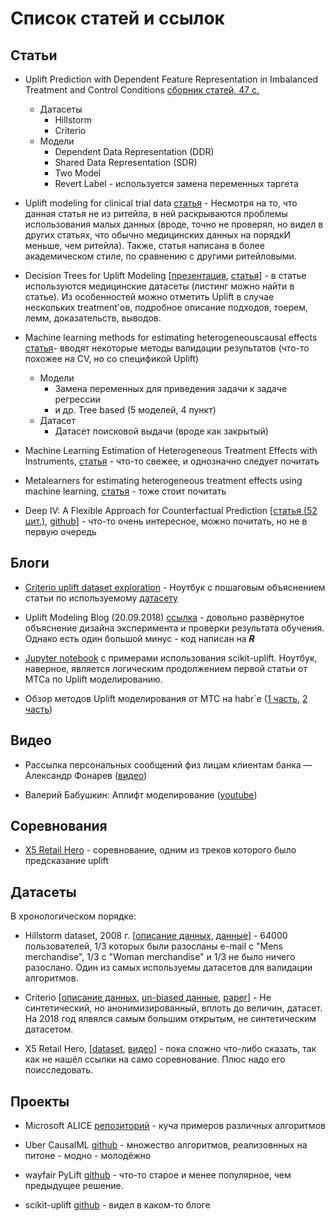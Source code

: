 # Список статей и ссылок

## Статьи
* Uplift Prediction with Dependent Feature Representation in Imbalanced Treatment and Control Conditions [сборник статей, 47 с.](https://link.springer.com/content/pdf/10.1007%2F978-3-030-04221-9.pdf)
  - Датасеты
    - Hillstorm
    - Criterio
  - Модели
    - Dependent Data Representation (DDR)
    - Shared Data Representation (SDR)
    - Two Model
    - Revert Label - используется замена переменных таргета

* Uplift modeling for clinical trial data [статья](http://people.cs.pitt.edu/~milos/icml_clinicaldata_2012/Papers/Oral_Jaroszewitz_ICML_Clinical_2012.pdf) - Несмотря на то, что данная статья не из ритейла, в ней раскрываются проблемы использования малых данных (вроде, точно не проверял, но видел в других статьях, что обычно медицинских данных на порядкИ меньше, чем ритейла). Также, статья написана в более академическом стиле, по сравнению с другими ритейловыми.

* Decision Trees for Uplift Modeling [[презентация](https://www.researchgate.net/publication/220765228_Decision_Trees_for_Uplift_Modeling), [статья](https://link.springer.com/content/pdf/10.1007/s10115-011-0434-0.pdf)] - в статье используются медицинские датасеты (листинг можно найти в статье). Из особенностей можно отметить Uplift в случае нескольких treatment'ов, подробное описание подходов, тоерем, лемм, доказательств, выводов.

* Machine learning methods for estimating heterogeneouscausal effects [статья](https://www.researchgate.net/publication/274644919_Machine_Learning_Methods_for_Estimating_Heterogeneous_Causal_Effects)- вводят некоторые методы валидации результатов (что-то похожее на CV, но со спецификой Uplift)
  - Модели
    - Замена переменных для приведения задачи к задаче регрессии
    - и др. Tree based (5 моделей, 4 пункт)
  - Датасет
    - Датасет поисковой выдачи (вроде как закрытый)

* Machine Learning Estimation of Heterogeneous Treatment Effects with Instruments, [статья](https://arxiv.org/pdf/1905.10176.pdf) - что-то свежее, и однозначно следует почитать

* Metalearners for estimating heterogeneous treatment effects using machine learning, [статья](https://www.pnas.org/content/116/10/4156) - тоже стоит почитать

* Deep IV: A Flexible Approach for Counterfactual Prediction [[статья (52 цит.)](http://proceedings.mlr.press/v70/hartford17a/hartford17a.pdf), [github](https://github.com/jhartford/DeepIV)] - что-то очень интересное, можно почитать, но не в первую очередь

## Блоги
* [Criterio uplift dataset exploration](https://s3.us-east-2.amazonaws.com/criteo-uplift-dataset/large-scale-benchmark.pdf) - Ноутбук с пошаговым объяснением статьи по используемому [датасету](https://s3.us-east-2.amazonaws.com/criteo-uplift-dataset/large-scale-benchmark.pdf)

* Uplift Modeling Blog (20.09.2018) [ссылка](https://humboldt-wi.github.io/blog/research/theses/uplift_modeling_blogpost/) - довольно развёрнутое объяснение дизайна эксперимента и проверки результата обучения. Однако есть один большой минус - код написан на ***R***

* [Jupyter notebook](https://nbviewer.jupyter.org/github/maks-sh/scikit-uplift/blob/master/notebooks/RetailHero.ipynb) с примерами использования scikit-uplift. Ноутбук, наверное, является логическим продолжением первой статьи от МТСа по Uplift моделированию.

* Обзор методов Uplift моделирования от МТС на habr\`е ([1 часть](https://habr.com/ru/company/ru_mts/blog/485980/), [2 часть](https://habr.com/ru/company/ru_mts/blog/485976/))

## Видео
* Рассылка персональных сообщений физ лицам клиентам банка — Александр Фонарев ([видео](https://www.youtube.com/watch?v=UNegf9Rgpnw))

* Валерий Бабушкин: Аплифт моделирование ([youtube](https://www.youtube.com/watch?v=yFQAIJBYXI0))

## Соревнования
* [X5 Retail Hero](https://retailhero.ai/video) - соревнование, одним из треков которого было предсказание uplift

## Датасеты
В хронологическом порядке:
* Hillstorm dataset, 2008 г. [[описание данных](https://blog.minethatdata.com/2008/03/minethatdata-e-mail-analytics-and-data.html), [данные](www.minethatdata.com/Kevin_Hillstrom_MineThatData_E-MailAnalytics_DataMiningChallenge_2008.03.20.csv)] - 64000 пользователей, 1/3 которых были разосланы e-mail с "Mens merchandise", 1/3 с "Woman merchandise" и 1/3 не было ничего разослано. Один из самых используемы датасетов для валидации алгоритмов.

* Criterio [[описание данных](http://cail.criteo.com/criteo-uplift-prediction-dataset/), [un-biased данные](https://s3.us-east-2.amazonaws.com/criteo-uplift-dataset/criteo-uplift-v2.csv.gz), [paper](https://s3.us-east-2.amazonaws.com/criteo-uplift-dataset/large-scale-benchmark.pdf)] - Не синтетический, но анонимизированный, вплоть до величин, датасет. На 2018 год ялвялся самым большим открытым, не синтетическим датасетом.

* X5 Retail Hero, [[dataset](локально), [видео](https://retailhero.ai/video)] - пока сложно что-либо сказать, так как не нашёл ссылки на само соревнование. Плюс надо его поисследовать.

## Проекты

* Microsoft ALICE [репозиторий](https://github.com/microsoft/EconML) - куча примеров различных алгоритмов

* Uber CausalML [github](https://github.com/uber/causalml) - множество алгоритмов, реализовнных на питоне - модно - молодёжно

* wayfair PyLift [github](https://github.com/wayfair/pylift) - что-то старое и менее популярное, чем предыдущее решение.

* scikit-uplift [github](https://github.com/maks-sh/scikit-uplift) - видел в каком-то блоге
